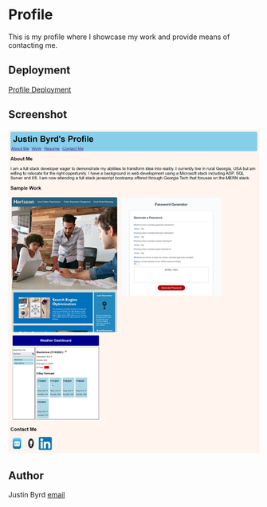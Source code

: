 # Profile

This is my profile where I showcase my work and provide means of contacting me.

## Deployment
[Profile Deployment](https://justinnbyrd.github.io/profile_v2/)

## Screenshot
![Profile Screenshot](./assets/images/profileV2screenshot.png)

## Author
Justin Byrd [email](mailto:justin_byrd@hotmail.com)